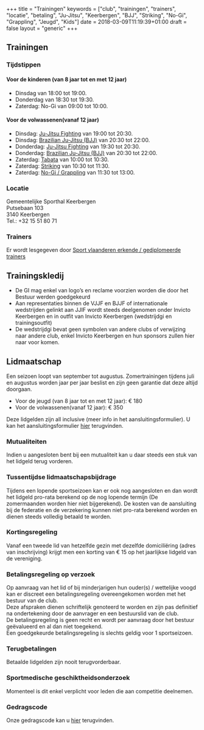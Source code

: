 +++
title = "Trainingen"
keywords = ["club", "trainingen", "trainers", "locatie", "betaling", "Ju-Jitsu", "Keerbergen", "BJJ", "Striking", "No-Gi", "Grappling", "Jeugd", "Kids"]
date = 2018-03-09T11:19:39+01:00
draft = false
layout = "generic"
+++
## Trainingen
### Tijdstippen

#### Voor de kinderen (van 8 jaar tot en met 12 jaar)
* Dinsdag van 18:00 tot 19:00. 
* Donderdag van 18:30 tot 19:30.
* Zaterdag: No-Gi van 09:00 tot 10:00.

#### Voor de volwassenen(vanaf 12 jaar)
* Dinsdag:  [Ju-Jitsu Fighting](/fighting) van 19:00 tot 20:30.
* Dinsdag:  [Brazilian Ju-Jitsu (BJJ)](/bjj) van 20:30 tot 22:00.
* Donderdag:  [Ju-Jitsu Fighting](/fighting) van 19:30 tot 20:30.
* Donderdag:  [Brazilian Ju-Jitsu (BJJ)](/bjj) van 20:30 tot 22:00.
* Zaterdag: [Tabata](/tabata) van 10:00 tot 10:30.
* Zaterdag: [Striking](/striking) van 10:30 tot 11:30.
* Zaterdag: [No-Gi / Grappling](/grappling) van 11:30 tot 13:00.

### Locatie
Gemeentelijke Sporthal Keerbergen \
Putsebaan 103 \
3140 Keerbergen \
Tel.: +32 15 51 80 71

### Trainers
Er wordt lesgegeven door [Sport vlaanderen erkende / gediplomeerde trainers](/trainers)

## Trainingskledij 
* De GI mag enkel van logo’s en reclame voorzien worden die door het Bestuur werden goedgekeurd
* Aan representaties binnen de VJJF en BJJF of internationale wedstrijden gelinkt aan JJIF wordt steeds deelgenomen onder Invicto Keerbergen en in outfit van Invicto Keerbergen (wedstrijdgi en trainingsoutfit)
* De wedstrijdgi bevat geen symbolen van andere clubs of verwijzing naar andere club, enkel Invicto Keerbergen en hun sponsors zullen hier naar voor komen.

## Lidmaatschap

Een seizoen loopt van september tot augustus. Zomertrainingen tijdens juli en augustus worden jaar per jaar beslist en zijn geen garantie dat deze altijd doorgaan.

* Voor de jeugd (van 8 jaar tot en met 12 jaar): € 180
* Voor de volwassenen(vanaf 12 jaar): € 350

Deze lidgelden zijn all inclusive (meer info in het aansluitingsformulier).
U kan het aansluitingsformulier [hier](/documents/club/Lidmaatschappij-Invicto_Keerbergen.pdf) terugvinden.

### Mutualiteiten
Indien u aangesloten bent bij een mutualiteit kan u daar steeds een stuk van het lidgeld terug vorderen.

### Tussentijdse lidmaatschapsbijdrage
Tijdens een lopende sportseizoen kan er ook nog aangesloten en dan wordt het lidgeld pro-rata berekend op de nog lopende termijn (De zomermaanden worden hier niet bijgerekend). De kosten van de aansluiting bij de federatie en de verzekering kunnen niet pro-rata berekend worden en dienen steeds volledig betaald te worden.

### Kortingsregeling
Vanaf een tweede lid van hetzelfde gezin met dezelfde domiciliëring (adres van inschrijving) krijgt men een korting van € 15 op het jaarlijkse lidgeld van de vereniging. 

### Betalingsregeling op verzoek
Op aanvraag van het lid of bij minderjarigen hun ouder(s) / wettelijke voogd kan er discreet een betalingsregeling overeengekomen worden met het bestuur van de club. \
Deze afspraken dienen schriftelijk genoteerd te worden en zijn pas definitief na ondertekening door de aanvrager en een bestuurslid van de club. \
De betalingsregeling is geen recht en wordt per aanvraag door het bestuur geëvalueerd en al dan niet toegekend. \
Een goedgekeurde betalingsregeling is slechts geldig voor 1 sportseizoen.

### Terugbetalingen
Betaalde lidgelden zijn nooit terugvorderbaar.

### Sportmedische geschiktheidsonderzoek
Momenteel is dit enkel verplicht voor leden die aan competitie deelnemen.

### Gedragscode
Onze gedragscode kan u [hier](/documents/club/Gedragscode.pdf) terugvinden.